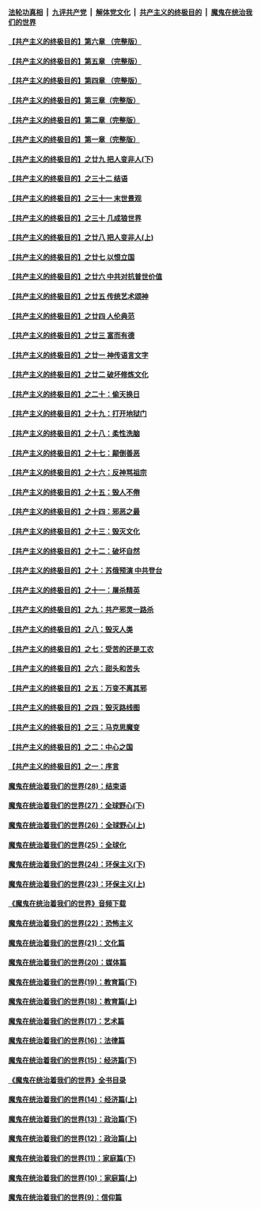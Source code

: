 ####  [法轮功真相](../../../../basic/blob/master/README.md?t=07061802) &nbsp;|&nbsp; [九评共产党](../../../../9ping.md/blob/master/README.md?t=07061802) &nbsp;|&nbsp; [解体党文化](../../../../jtdwh.md/blob/master/README.md?t=07061802)  &nbsp;|&nbsp; [共产主义的终极目的](../../../../gczydzjmd.md/blob/master/README.md?t=07061802) &nbsp;|&nbsp; [魔鬼在统治我们的世界](../../../../mgztzwmdsj.md/blob/master/README.md?t=07061802) 

#### [【共产主义的终极目的】第六章 （完整版）](../pages/nsc422/n11428913.md?t=07061802) 

#### [【共产主义的终极目的】第五章 （完整版）](../pages/nsc422/n11428912.md?t=07061802) 

#### [【共产主义的终极目的】第四章 （完整版）](../pages/nsc422/n11428907.md?t=07061802) 

#### [【共产主义的终极目的】第三章（完整版）](../pages/nsc422/n11428848.md?t=07061802) 

#### [【共产主义的终极目的】第二章（完整版）](../pages/nsc422/n11428831.md?t=07061802) 

#### [【共产主义的终极目的】第一章（完整版）](../pages/nsc422/n11417651.md?t=07061802) 

#### [【共产主义的终极目的】之廿九 把人变非人(下)](../pages/nsc422/n11344140.md?t=07061802) 

#### [【共产主义的终极目的】之三十二 结语](../pages/nsc422/n11360535.md?t=07061802) 

#### [【共产主义的终极目的】之三十一 末世景观](../pages/nsc422/n11351129.md?t=07061802) 

#### [【共产主义的终极目的】之三十 几成狼世界](../pages/nsc422/n11348280.md?t=07061802) 

#### [【共产主义的终极目的】之廿八 把人变非人(上)](../pages/nsc422/n11340492.md?t=07061802) 

#### [【共产主义的终极目的】之廿七 以恨立国](../pages/nsc422/n11336944.md?t=07061802) 

#### [【共产主义的终极目的】之廿六 中共对抗普世价值](../pages/nsc422/n11324785.md?t=07061802) 

#### [【共产主义的终极目的】之廿五 传统艺术颂神](../pages/nsc422/n11296396.md?t=07061802) 

#### [【共产主义的终极目的】之廿四 人伦典范](../pages/nsc422/n11296397.md?t=07061802) 

#### [【共产主义的终极目的】之廿三 富而有德](../pages/nsc422/n11283598.md?t=07061802) 

#### [【共产主义的终极目的】之廿一 神传语言文字](../pages/nsc422/n11263265.md?t=07061802) 

#### [【共产主义的终极目的】之廿二 破坏修炼文化](../pages/nsc422/n11245728.md?t=07061802) 

#### [【共产主义的终极目的】之二十：偷天换日](../pages/nsc422/n11238846.md?t=07061802) 

#### [【共产主义的终极目的】之十九：打开地狱门](../pages/nsc422/n11206376.md?t=07061802) 

#### [【共产主义的终极目的】之十八：柔性洗脑](../pages/nsc422/n11199994.md?t=07061802) 

#### [【共产主义的终极目的】之十七：颠倒善恶](../pages/nsc422/n11179782.md?t=07061802) 

#### [【共产主义的终极目的】之十六：反神骂祖宗](../pages/nsc422/n11166798.md?t=07061802) 

#### [【共产主义的终极目的】之十五：毁人不倦](../pages/nsc422/n11166792.md?t=07061802) 

#### [【共产主义的终极目的】之十四：邪恶之最](../pages/nsc422/n11150249.md?t=07061802) 

#### [【共产主义的终极目的】之十三：毁灭文化](../pages/nsc422/n11135227.md?t=07061802) 

#### [【共产主义的终极目的】之十二：破坏自然](../pages/nsc422/n11135214.md?t=07061802) 

#### [【共产主义的终极目的】之十：苏俄预演 中共登台](../pages/nsc422/n11118424.md?t=07061802) 

#### [【共产主义的终极目的】之十一：屠杀精英](../pages/nsc422/n11118442.md?t=07061802) 

#### [【共产主义的终极目的】之九：共产邪灵一路杀](../pages/nsc422/n11114139.md?t=07061802) 

#### [【共产主义的终极目的】之八：毁灭人类](../pages/nsc422/n11108503.md?t=07061802) 

#### [【共产主义的终极目的】之七：受苦的还是工农](../pages/nsc422/n11101809.md?t=07061802) 

#### [【共产主义的终极目的】之六：甜头和苦头](../pages/nsc422/n11096971.md?t=07061802) 

#### [【共产主义的终极目的】之五：万变不离其邪](../pages/nsc422/n11091285.md?t=07061802) 

#### [【共产主义的终极目的】之四：毁灭路线图](../pages/nsc422/n11086284.md?t=07061802) 

#### [【共产主义的终极目的】之三：马克思魔变](../pages/nsc422/n11061941.md?t=07061802) 

#### [【共产主义的终极目的】之二：中心之国](../pages/nsc422/n11047728.md?t=07061802) 

#### [【共产主义的终极目的】之一：序言](../pages/nsc422/n11086077.md?t=07061802) 

#### [魔鬼在统治着我们的世界(28)：结束语](../pages/nsc422/n10936246.md?t=07061802) 

#### [魔鬼在统治着我们的世界(27)：全球野心(下)](../pages/nsc422/n10928319.md?t=07061802) 

#### [魔鬼在统治着我们的世界(26)：全球野心(上)](../pages/nsc422/n10900318.md?t=07061802) 

#### [魔鬼在统治着我们的世界(25)：全球化](../pages/nsc422/n10788205.md?t=07061802) 

#### [魔鬼在统治着我们的世界(24)：环保主义(下)](../pages/nsc422/n10695307.md?t=07061802) 

#### [魔鬼在统治着我们的世界(23)：环保主义(上)](../pages/nsc422/n10688613.md?t=07061802) 

#### [《魔鬼在统治着我们的世界》音频下载](../pages/nsc422/n10635553.md?t=07061802) 

#### [魔鬼在统治着我们的世界(22)：恐怖主义](../pages/nsc422/n10614727.md?t=07061802) 

#### [魔鬼在统治着我们的世界(21)：文化篇](../pages/nsc422/n10597706.md?t=07061802) 

#### [魔鬼在统治着我们的世界(20)：媒体篇](../pages/nsc422/n10586579.md?t=07061802) 

#### [魔鬼在统治着我们的世界(19)：教育篇(下)](../pages/nsc422/n10564808.md?t=07061802) 

#### [魔鬼在统治着我们的世界(18)：教育篇(上)](../pages/nsc422/n10526970.md?t=07061802) 

#### [魔鬼在统治着我们的世界(17)：艺术篇](../pages/nsc422/n10499093.md?t=07061802) 

#### [魔鬼在统治着我们的世界(16)：法律篇](../pages/nsc422/n10485969.md?t=07061802) 

#### [魔鬼在统治着我们的世界(15)：经济篇(下)](../pages/nsc422/n10469975.md?t=07061802) 

#### [《魔鬼在统治着我们的世界》全书目录](../pages/nsc422/n10464261.md?t=07061802) 

#### [魔鬼在统治着我们的世界(14)：经济篇(上)](../pages/nsc422/n10457370.md?t=07061802) 

#### [魔鬼在统治着我们的世界(13)：政治篇(下)](../pages/nsc422/n10448270.md?t=07061802) 

#### [魔鬼在统治着我们的世界(12)：政治篇(上)](../pages/nsc422/n10444576.md?t=07061802) 

#### [魔鬼在统治着我们的世界(11)：家庭篇(下)](../pages/nsc422/n10440961.md?t=07061802) 

#### [魔鬼在统治着我们的世界(10)：家庭篇(上)](../pages/nsc422/n10435448.md?t=07061802) 

#### [魔鬼在统治着我们的世界(9)：信仰篇](../pages/nsc422/n10432159.md?t=07061802) 

